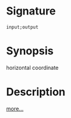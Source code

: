 # Signature
```vikid-signature
input;output
```

# Synopsis
horizontal coordinate

# Description

[more...](https://en.wikipedia.org/wiki/Cartesian_coordinate_system)